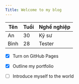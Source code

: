 ```yaml
---
Title: Welcome to my blog
---
```

| Tên | Tuổi | Nghề nghiệp |
|-----|------|-------------|
| An  | 30   | Kỹ sư       |
| Bình | 28  | Tester      |
- [x] Turn on GitHub Pages
- [x] Outline my portfolio
- [ ] Introduce myself to the world



